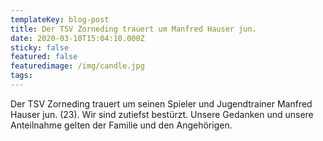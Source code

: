 ```yaml
---
templateKey: blog-post
title: Der TSV Zorneding trauert um Manfred Hauser jun.
date: 2020-03-10T15:04:10.000Z
sticky: false
featured: false
featuredimage: /img/candle.jpg
tags:
---
```

Der TSV Zorneding trauert um seinen Spieler und Jugendtrainer Manfred Hauser jun. (23). Wir sind zutiefst bestürzt. Unsere Gedanken und unsere Anteilnahme gelten der Familie und den Angehörigen.
